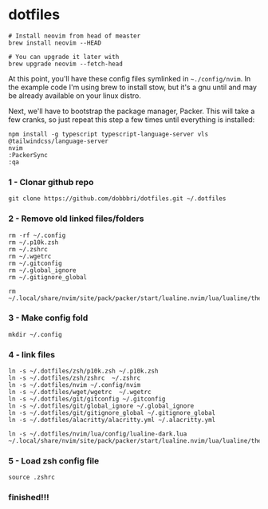 # dotfiles

```shell
# Install neovim from head of measter
brew install neovim --HEAD

# You can upgrade it later with
brew upgrade neovim --fetch-head
```

At this point, you'll have these config files symlinked in `~./config/nvim`. In
the example code I'm using brew to install stow, but it's a gnu until and may
be already available on your linux distro.

Next, we'll have to bootstrap the package manager, Packer. This will take a few
cranks, so just repeat this step a few times until everything is installed:

```shell
npm install -g typescript typescript-language-server vls @tailwindcss/language-server
nvim
:PackerSync
:qa
```


### 1 - Clonar github repo

```
git clone https://github.com/dobbbri/dotfiles.git ~/.dotfiles
```

### 2 - Remove old linked files/folders

```
rm -rf ~/.config
rm ~/.p10k.zsh
rm ~/.zshrc
rm ~/.wgetrc
rm ~/.gitconfig
rm ~/.global_ignore
rm ~/.gitignore_global

rm ~/.local/share/nvim/site/pack/packer/start/lualine.nvim/lua/lualine/themes/dark.lua
```

### 3 - Make config fold

```
mkdir ~/.config
```

### 4 - link files

```
ln -s ~/.dotfiles/zsh/p10k.zsh ~/.p10k.zsh
ln -s ~/.dotfiles/zsh/zshrc  ~/.zshrc
ln -s ~/.dotfiles/nvim ~/.config/nvim
ln -s ~/.dotfiles/wget/wgetrc  ~/.wgetrc
ln -s ~/.dotfiles/git/gitconfig ~/.gitconfig
ln -s ~/.dotfiles/git/global_ignore ~/.global_ignore
ln -s ~/.dotfiles/git/gitignore_global ~/.gitignore_global
ln -s ~/.dotfiles/alacritty/alacritty.yml ~/.alacritty.yml

ln -s ~/.dotfiles/nvim/lua/config/lualine-dark.lua ~/.local/share/nvim/site/pack/packer/start/lualine.nvim/lua/lualine/themes/dark.lua
```

### 5 - Load zsh config file

```
source .zshrc
```

### finished!!!
